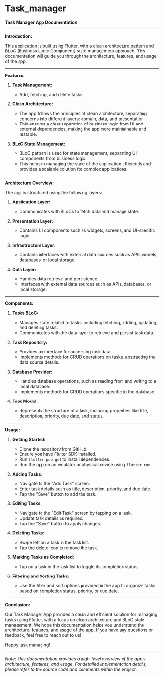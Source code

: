 # Task_manager
**Task Manager App Documentation**

---

**Introduction:**

This application is built using Flutter, with a clean architecture pattern and BLoC (Business Logic Component) state management approach. This documentation will guide you through the architecture, features, and usage of the app.

---

**Features:**

1. **Task Management:**
   - Add, fetching, and delete tasks.

2. **Clean Architecture:**
   - The app follows the principles of clean architecture, separating concerns into different layers: domain, data, and presentation.
   - This ensures a clear separation of business logic from UI and external dependencies, making the app more maintainable and testable.

3. **BLoC State Management:**
   - BLoC pattern is used for state management, separating UI components from business logic.
   - This helps in managing the state of the application efficiently and provides a scalable solution for complex applications.

---

**Architecture Overview:**

The app is structured using the following layers:

1. **Application Layer:**
   - Communicates with BLoCs to fetch data and manage state.

2. **Presentation Layer:**
   - Contains UI components such as widgets, screens, and UI-specific logic.

2. **Infrastructure Layer:**
   - Contains interfaces with external data sources such as APIs,models, databases, or local storage.


3. **Data Layer:**
   - Handles data retrieval and persistence.
   - Interfaces with external data sources such as APIs, databases, or local storage.

---

**Components:**

1. **Tasks BLoC:**
   - Manages state related to tasks, including fetching, adding, updating, and deleting tasks.
   - Communicates with the data layer to retrieve and persist task data.

2. **Task Repository:**
   - Provides an interface for accessing task data.
   - Implements methods for CRUD operations on tasks, abstracting the data source details.

3. **Database Provider:**
   - Handles database operations, such as reading from and writing to a local database.
   - Implements methods for CRUD operations specific to the database.

4. **Task Model:**
   - Represents the structure of a task, including properties like title, description, priority, due date, and status.

---

**Usage:**

1. **Getting Started:**
   - Clone the repository from GitHub.
   - Ensure you have Flutter SDK installed.
   - Run `flutter pub get` to install dependencies.
   - Run the app on an emulator or physical device using `flutter run`.

2. **Adding Tasks:**
   - Navigate to the "Add Task" screen.
   - Enter task details such as title, description, priority, and due date.
   - Tap the "Save" button to add the task.

3. **Editing Tasks:**
   - Navigate to the "Edit Task" screen by tapping on a task.
   - Update task details as required.
   - Tap the "Save" button to apply changes.

4. **Deleting Tasks:**
   - Swipe left on a task in the task list.
   - Tap the delete icon to remove the task.

5. **Marking Tasks as Completed:**
   - Tap on a task in the task list to toggle its completion status.

6. **Filtering and Sorting Tasks:**
   - Use the filter and sort options provided in the app to organize tasks based on completion status, priority, or due date.

---

**Conclusion:**

Our Task Manager App provides a clean and efficient solution for managing tasks using Flutter, with a focus on clean architecture and BLoC state management. We hope this documentation helps you understand the architecture, features, and usage of the app. If you have any questions or feedback, feel free to reach out to us!

Happy task managing!

---

*Note: This documentation provides a high-level overview of the app's architecture, features, and usage. For detailed implementation details, please refer to the source code and comments within the project.*
